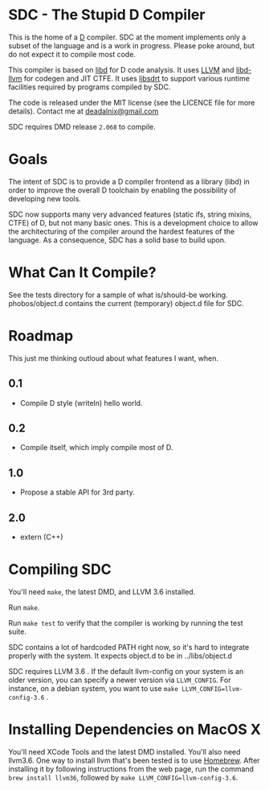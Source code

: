 SDC - The Stupid D Compiler
===========================
This is the home of a [D](http://dlang.org/) compiler.
SDC at the moment implements only a subset of the language and is a work in progress. Please poke around, but do not expect it to compile most code.

This compiler is based on [libd](https://github.com/SDC-developers/SDC/tree/master/libd) for D code analysis. It uses [LLVM](http://llvm.org/) and [libd-llvm](https://github.com/SDC-developers/SDC/tree/master/libd-llvm) for codegen and JIT CTFE. It uses [libsdrt](https://github.com/SDC-developers/SDC/tree/master/libsdrt) to support various runtime facilities required by programs compiled by SDC.

The code is released under the MIT license (see the LICENCE file for more details).
Contact me at deadalnix@gmail.com

SDC requires DMD release `2.068` to compile.

Goals
========
The intent of SDC is to provide a D compiler frontend as a library (libd) in order to improve the overall D toolchain by enabling the possibility of developing new tools.

SDC now supports many very advanced features (static ifs, string mixins, CTFE) of D, but not many basic ones. This is a development choice to allow the architecturing of the compiler around the hardest features of the language. As a consequence, SDC has a solid base to build upon.

What Can It Compile?
====================
See the tests directory for a sample of what is/should-be working.
phobos/object.d contains the current (temporary) object.d file for SDC.

Roadmap
=======
This just me thinking outloud about what features I want, when.

0.1
---
* Compile D style (writeln) hello world.

0.2
---
* Compile itself, which imply compile most of D.

1.0
---
* Propose a stable API for 3rd party.

2.0
---
* extern (C++)


Compiling SDC
=======
You'll need `make`, the latest DMD, and LLVM 3.6 installed.

Run `make`.

Run `make test` to verify that the compiler is working by running the test suite.

SDC contains a lot of hardcoded PATH right now, so it's hard to integrate properly with the system. It expects object.d to be in ../libs/object.d

SDC requires LLVM 3.6 . If the default llvm-config on your system is an older version, you can specify a newer version via `LLVM_CONFIG`. For instance, on a debian system, you want to use `make LLVM_CONFIG=llvm-config-3.6` .

Installing Dependencies on MacOS X
=======
You'll need XCode Tools and the latest DMD installed. You'll also need llvm3.6. One way to install llvm that's been tested is to use [Homebrew](http://brew.sh/). After installing it by following instructions from the web page, run the command `brew install llvm36`, followed by `make LLVM_CONFIG=llvm-config-3.6`.
